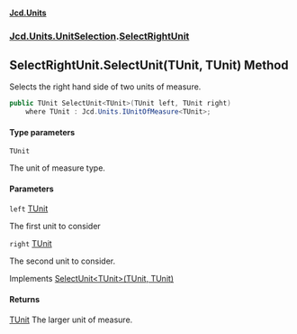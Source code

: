 #### [Jcd.Units](index 'index')
### [Jcd.Units.UnitSelection](Jcd.Units.UnitSelection 'Jcd.Units.UnitSelection').[SelectRightUnit](SelectRightUnit 'Jcd.Units.UnitSelection.SelectRightUnit')

## SelectRightUnit.SelectUnit<TUnit>(TUnit, TUnit) Method

Selects the right hand side of two units of measure.

```csharp
public TUnit SelectUnit<TUnit>(TUnit left, TUnit right)
    where TUnit : Jcd.Units.IUnitOfMeasure<TUnit>;
```
#### Type parameters

<a name='Jcd.Units.UnitSelection.SelectRightUnit.SelectUnit_TUnit_(TUnit,TUnit).TUnit'></a>

`TUnit`

The unit of measure type.
#### Parameters

<a name='Jcd.Units.UnitSelection.SelectRightUnit.SelectUnit_TUnit_(TUnit,TUnit).left'></a>

`left` [TUnit](SelectRightUnit.SelectUnit.1nv5Ez+gThIJcHMiaOF/4g#Jcd.Units.UnitSelection.SelectRightUnit.SelectUnit_TUnit_(TUnit,TUnit).TUnit 'Jcd.Units.UnitSelection.SelectRightUnit.SelectUnit<TUnit>(TUnit, TUnit).TUnit')

The first unit to consider

<a name='Jcd.Units.UnitSelection.SelectRightUnit.SelectUnit_TUnit_(TUnit,TUnit).right'></a>

`right` [TUnit](SelectRightUnit.SelectUnit.1nv5Ez+gThIJcHMiaOF/4g#Jcd.Units.UnitSelection.SelectRightUnit.SelectUnit_TUnit_(TUnit,TUnit).TUnit 'Jcd.Units.UnitSelection.SelectRightUnit.SelectUnit<TUnit>(TUnit, TUnit).TUnit')

The second unit to consider.

Implements [SelectUnit&lt;TUnit&gt;(TUnit, TUnit)](IUnitSelectionStrategy.SelectUnit.Klb+x/umqLvPEeeX9EMM+w 'Jcd.Units.UnitSelection.IUnitSelectionStrategy.SelectUnit<TUnit>(TUnit, TUnit)')

#### Returns
[TUnit](SelectRightUnit.SelectUnit.1nv5Ez+gThIJcHMiaOF/4g#Jcd.Units.UnitSelection.SelectRightUnit.SelectUnit_TUnit_(TUnit,TUnit).TUnit 'Jcd.Units.UnitSelection.SelectRightUnit.SelectUnit<TUnit>(TUnit, TUnit).TUnit')
The larger unit of measure.